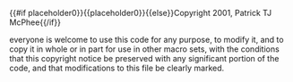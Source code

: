 {{#if placeholder0}}{{placeholder0}}{{else}}Copyright 2001, Patrick TJ McPhee{{/if}}

 everyone is welcome to use this code for any purpose, to modify it, and to copy it in whole or in part for use in other macro sets, with the conditions that this copyright notice be preserved with any significant portion of the code, and that modifications to this file be clearly marked.